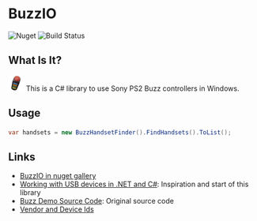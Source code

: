 # BuzzIO

![Nuget](https://img.shields.io/nuget/dt/BuzzIO.svg)
![Build Status](https://img.shields.io/appveyor/ci/bbeardsley/BuzzIO.svg)

## What Is It?
![Buzz Controller](https://github.com/bbeardsley/BuzzIO/raw/master/icon.png) This is a C# library to use Sony PS2 Buzz controllers in Windows.

## Usage
```C#
var handsets = new BuzzHandsetFinder().FindHandsets().ToList();
```

## Links
- [BuzzIO in nuget gallery](http://nuget.org/packages/BuzzIO)
- [Working with USB devices in .NET and C#](http://www.developerfusion.com/article/84338/making-usb-c-friendly/): Inspiration and start of this library
- [Buzz Demo Source Code](http://www.developerfusion.com/resource/download/content/84338/buzz%20demo%20source%20code/): Original source code
- [Vendor and Device Ids](http://www.linux-usb.org/usb.ids)
